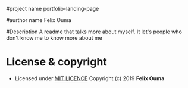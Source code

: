 #project name
portfolio-landing-page

#aurthor name
Felix Ouma

#Description
A readme that talks more about myself. It let's people who don't know me to know more about me

# License & copyright
- Licensed under [MIT LICENCE](LICENCE)
Copyright (c) 2019 **Felix Ouma**